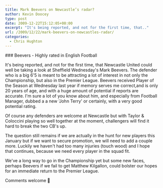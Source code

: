 ```yaml
---
title: Mark Beevers on Newcastle’s radar?
author: Kevin Doocey
type: post
date: 2009-12-22T15:12:05+00:00
excerpt: "It's being reported, and not for the first time, that.."
url: /2009/12/22/mark-beevers-on-newcastles-radar/
categories:
  - Chris Hughton
---
```


### Beevers - Highly rated in English Football

It's being reported, and not for the first time, that Newcastle United could well be taking a look at Sheffield Wednesday's Mark Beevers. The defender who is a big 6'5 is meant to be attracting a lot of interest in not only the Championship, but also in the Premier League. Beevers received Player of the Season at Wednesday last year if memory serves me correct,and is only 20 years of age, and  with a huge amount of potential if reports are accurate. I'm sure a lot of you know about him, and especially from Football Manager, dubbed a a new 'John Terry' or certainly, with a very good potential rating.

Of course any defenders are welcome at Newcastle but with Taylor & Coloccini playing so well together at the moment, challengers will find it hard to break the two CB's up.

The question still remains if we are actually in the hunt for new players this January but if we want to secure promotion, we will need to add a couple more. Luckily we haven't had too many injuries (touch wood) and I hope that continues, because we need every player in the squad fit.

We've a long way to go in the Championship yet but some new faces, perhaps Beevers if we fail to get Matthew Kilgallon, could bolster our hopes for an immediate return to the Premier League.

Comments welcome 🙂
